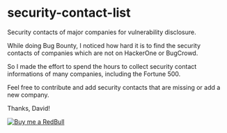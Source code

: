 # security-contact-list
Security contacts of major companies for vulnerability disclosure.

While doing Bug Bounty, I noticed how hard it is to find the security contacts of companies which are not on HackerOne or BugCrowd.

So I made the effort to spend the hours to collect security contact informations of many companies, including the Fortune 500.

Feel free to contribute and add security contacts that are missing or add a new company.

Thanks, David!

<span class="badge-buymeacoffee">
<a href="https://buymeacoffee.com/david.colombo" title="Buy me a RedBull"><img src="https://img.shields.io/badge/Buy%20me%20a%20RedBull-Help%20this%20project-blue" alt="Buy me a RedBull" /></a>
</span>
